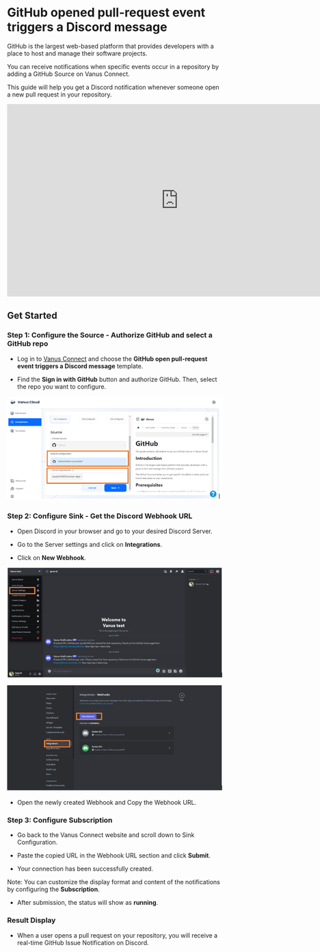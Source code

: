 # GitHub opened pull-request event triggers a Discord message

GitHub is the largest web-based platform that provides developers with a place to host and manage their software projects.

You can receive notifications when specific events occur in a repository by adding a GitHub Source on Vanus Connect.

This guide will help you get a Discord notification whenever someone open a new pull request in your repository.

<iframe width="800" height="450" src="https://www.youtube.com/embed/E2d6Nh6dKqc" title="YouTube video player" frameBorder="0" allowFullScreen={true} allow="accelerometer; autoplay; clipboard-write; encrypted-media; gyroscope; picture-in-picture; web-share"></iframe>

## Get Started

### Step 1: Configure the Source - Authorize GitHub and select a GitHub repo

- Log in to [Vanus Connect](https://cloud.vanus.ai/) and choose the **GitHub open pull-request event triggers a Discord message** template.

- Find the **Sign in with GitHub** button and authorize GitHub. Then, select the repo you want to configure.

![1.png](imgs/github-issue-discord-1.PNG)

### Step 2: Configure Sink - Get the Discord Webhook URL

- Open Discord in your browser and go to your desired Discord Server.

- Go to the Server settings and click on **Integrations**.

- Click on **New Webhook**. 

![2.png](imgs/github-issue-discord-2.PNG)

![3.png](imgs/github-issue-discord-3.PNG)

- Open the newly created Webhook and Copy the Webhook URL.

### Step 3: Configure Subscription

- Go back to the Vanus Connect website and scroll down to Sink Configuration.

- Paste the copied URL in the Webhook URL section and click **Submit**.

- Your connection has been successfully created.

Note: You can customize the display format and content of the notifications by configuring the **Subscription**.

- After submission, the status will show as **running**.

### Result Display

- When a user opens a pull request on your repository, you will receive a real-time GitHub Issue Notification on Discord.
